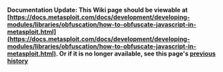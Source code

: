<!-- Maintainers:  Please do not modify this file directly, create a pull request instead -->

**Documentation Update: This Wiki page should be viewable at [https://docs.metasploit.com/docs/development/developing-modules/libraries/obfuscation/how-to-obfuscate-javascript-in-metasploit.html](https://docs.metasploit.com/docs/development/developing-modules/libraries/obfuscation/how-to-obfuscate-javascript-in-metasploit.html). Or if it is no longer available, see this page's [previous history](./_history)**

